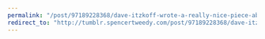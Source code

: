 ```yaml
---
permalink: "/post/97189228368/dave-itzkoff-wrote-a-really-nice-piece-about"
redirect_to: "http://tumblr.spencertweedy.com/post/97189228368/dave-itzkoff-wrote-a-really-nice-piece-about"
---
```

